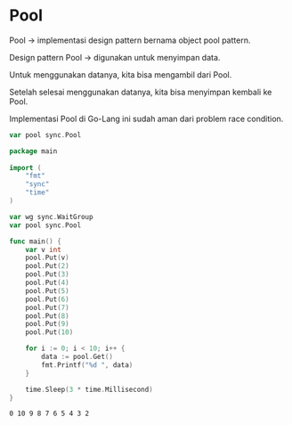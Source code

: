 # Pool

Pool -> implementasi design pattern bernama object pool pattern.&#x20;

Design pattern Pool -> digunakan untuk menyimpan data.

Untuk menggunakan datanya, kita bisa mengambil dari Pool.

Setelah selesai menggunakan datanya, kita bisa menyimpan kembali ke Pool.

Implementasi Pool di Go-Lang ini sudah aman dari problem race condition.

```go
var pool sync.Pool
```

```go
package main
 
import (
    "fmt"
    "sync"
    "time"
)

var wg sync.WaitGroup
var pool sync.Pool

func main() {
    var v int
    pool.Put(v)
    pool.Put(2)
    pool.Put(3)
    pool.Put(4)
    pool.Put(5)
    pool.Put(6)
    pool.Put(7)
    pool.Put(8)
    pool.Put(9)
    pool.Put(10)

    for i := 0; i < 10; i++ {
        data := pool.Get()
        fmt.Printf("%d ", data)
    }

    time.Sleep(3 * time.Millisecond)    
}
```

```
0 10 9 8 7 6 5 4 3 2
```

